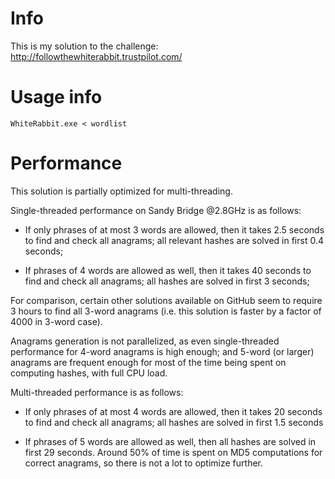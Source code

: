 Info
====

This is my solution to the challenge: http://followthewhiterabbit.trustpilot.com/

Usage info
==========

```
WhiteRabbit.exe < wordlist
```

Performance
===========

This solution is partially optimized for multi-threading.

Single-threaded performance on Sandy Bridge @2.8GHz is as follows:

* If only phrases of at most 3 words are allowed, then it takes 2.5 seconds to find and check all anagrams; all relevant hashes are solved in first 0.4 seconds;

* If phrases of 4 words are allowed as well, then it takes 40 seconds to find and check all anagrams; all hashes are solved in first 3 seconds;

For comparison, certain other solutions available on GitHub seem to require 3 hours to find all 3-word anagrams (i.e. this solution is faster by a factor of 4000 in 3-word case).

Anagrams generation is not parallelized, as even single-threaded performance for 4-word anagrams is high enough; and 5-word (or larger) anagrams are frequent enough for most of the time being spent on computing hashes, with full CPU load.

Multi-threaded performance is as follows:

* If only phrases of at most 4 words are allowed, then it takes 20 seconds to find and check all anagrams; all hashes are solved in first 1.5 seconds

* If phrases of 5 words are allowed as well, then all hashes are solved in first 29 seconds. Around 50% of time is spent on MD5 computations for correct anagrams, so there is not a lot to optimize further.

